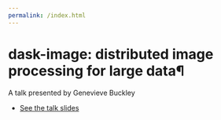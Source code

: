 ```yaml
---
permalink: /index.html
---
```


# dask-image: distributed image processing for large data¶

A talk presented by Genevieve Buckley

* [See the talk slides](https://genevievebuckley.github.io/pyconau-2020-talk/)
